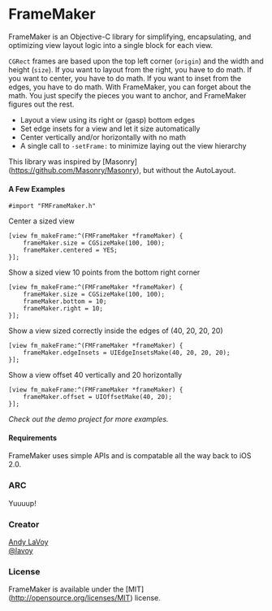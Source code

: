 # FrameMaker

FrameMaker is an Objective-C library for simplifying, encapsulating, and optimizing view layout logic into a single block for each view.

`CGRect` frames are based upon the top left corner (`origin`) and the width and height (`size`). If you want to layout from the right, you have to do math. If you want to center, you have to do math. If you want to inset from the edges, you have to do math. With FrameMaker, you can forget about the math. You just specify the pieces you want to anchor, and FrameMaker figures out the rest.

- Layout a view using its right or (gasp) bottom edges
- Set edge insets for a view and let it size automatically
- Center vertically and/or horizontally with no math
- A single call to `-setFrame:` to minimize laying out the view hierarchy

This library was inspired by [Masonry] (https://github.com/Masonry/Masonry), but without the AutoLayout.

#### A Few Examples

```objc
#import "FMFrameMaker.h"
```
Center a sized view
```objc
[view fm_makeFrame:^(FMFrameMaker *frameMaker) {
	frameMaker.size = CGSizeMake(100, 100);
	frameMaker.centered = YES;
}];
```
Show a sized view 10 points from the bottom right corner
```objc
[view fm_makeFrame:^(FMFrameMaker *frameMaker) {
	frameMaker.size = CGSizeMake(100, 100);
	frameMaker.bottom = 10;
	frameMaker.right = 10;
}];
```
Show a view sized correctly inside the edges of (40, 20, 20, 20)
```objc
[view fm_makeFrame:^(FMFrameMaker *frameMaker) {
	frameMaker.edgeInsets = UIEdgeInsetsMake(40, 20, 20, 20);
}];
```
Show a view offset 40 vertically and 20 horizontally
```objc
[view fm_makeFrame:^(FMFrameMaker *frameMaker) {
	frameMaker.offset = UIOffsetMake(40, 20);
}];
```

*Check out the demo project for more examples.*


#### Requirements

FrameMaker uses simple APIs and is compatable all the way back to iOS 2.0.

### ARC

Yuuuup!

### Creator

[Andy LaVoy](http://github.com/lavoy)  
[@lavoy](https://twitter.com/lavoy)

### License

FrameMaker is available under the [MIT] (http://opensource.org/licenses/MIT) license.